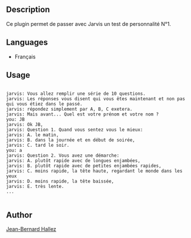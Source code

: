 ## Description

Ce plugin permet de passer avec Jarvis un test de personnalité N°1.

## Languages

* Français


## Usage
```

jarvis: Vous allez remplir une série de 10 questions.
jarvis: Les réponses vous disent qui vous êtes maintenant et non pas qui vous étiez dans le passé.
jarvis: répondez simplement par A, B, C exetera.
jarvis: Mais avant... Quel est votre prénom et votre nom ?
you: JB
jarvis: Ok JB,
jarvis: Question 1. Quand vous sentez vous le mieux:
jarvis: A. le matin,
jarvis: B. dans la journée et en début de soirée,
jarvis: C. tard le soir.
you: a
jarvis: Question 2. Vous avez une démarche:
jarvis: A. plutôt rapide avec de longues enjambées,
jarvis: B. plutôt rapide avec de petites enjambées rapides,
jarvis: C. moins rapide, la tête haute, regardant le monde dans les yeux
jarvis: D. moins rapide, la tête baissée,
jarvis: E. très lente.
...


```

## Author
[Jean-Bernard Hallez](https://github.com/Jean-Bernard-Hallez/jarvis-test-personnalite2)

